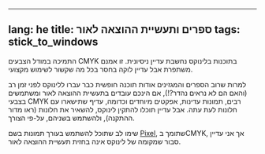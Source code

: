 
---
lang: he
title: ספרים ותעשיית ההוצאה לאור
tags: stick_to_windows
---

התמיכה במודל הצבעים CMYK בתוכנות בלינוקס נחשבת עדיין ניסיונית. 
זו אמנם משתפרת אבל עדיין לוקה בחסר בכל מה שקשור לשימוש מקצועי.

למרות שרוב הספרים והמגזינים אודות תוכנה חופשית כבר עברו ללינוקס לפני זמן רב (והאם הם לא נראים נהדר?!),
אם הינכם עובדים בתעשיית ההוצאה לאור ומשתמשים בצבעי CMYK רבים, תמונות עדינות, אפקטים מיוחדים וכדומה, עדיף שתישארו עם חלונות לעת עתה. אבל עדיין תוכלו להתקין לינוקס, להשאיר את חלונות (ראו מדור ההתקנה), ולהשתמש בשניהם, על-פי הצורך.

שימו לב שתוכל להשתמש בעורך תמונות בשם <a href="http://www.kanzelsberger.com/pixel/">Pixel</a>,
שתומך בCMYK, אך אני עדיין סבור שמקומה של לינוקס אינה בחזית תעשיית ההוצאה לאור.

